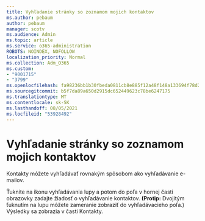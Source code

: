 ```yaml
---
title: Vyhľadanie stránky so zoznamom mojich kontaktov
ms.author: pebaum
author: pebaum
manager: scotv
ms.audience: Admin
ms.topic: article
ms.service: o365-administration
ROBOTS: NOINDEX, NOFOLLOW
localization_priority: Normal
ms.collection: Adm_O365
ms.custom:
- "9001715"
- "3799"
ms.openlocfilehash: fa98236bb1b30fbeda0811cb8e885f12a48f148a133694f78d2029489bf2be24
ms.sourcegitcommit: b5f7da89a650d2915dc652449623c78be6247175
ms.translationtype: MT
ms.contentlocale: sk-SK
ms.lasthandoff: 08/05/2021
ms.locfileid: "53928492"
---
```

# <a name="find-the-page-that-shows-my-contacts"></a>Vyhľadanie stránky so zoznamom mojich kontaktov

Kontakty môžete vyhľadávať rovnakým spôsobom ako vyhľadávanie e-mailov.
 
Ťuknite na ikonu vyhľadávania lupy a potom do poľa v hornej časti obrazovky zadajte žiadosť o vyhľadávanie kontaktov. **(Protip:** Dvojitým ťuknutím na lupu môžete zameranie zobraziť do vyhľadávacieho poľa.) Výsledky sa zobrazia v časti Kontakty.
